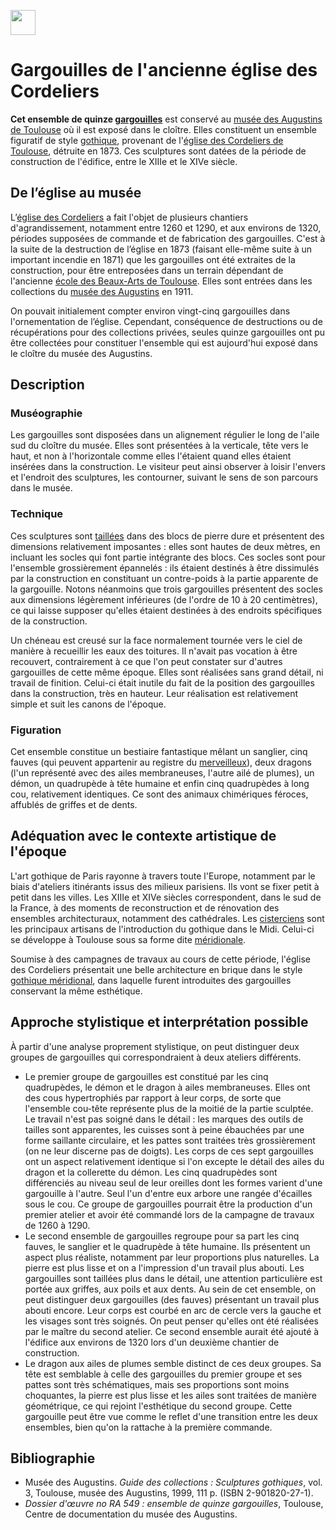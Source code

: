 <a href="https://juncture-digital.org"><img src="https://raw.githubusercontent.com/digitalArtHistory/recits-numeriques/main/images/btn_juncture.svg" style="height:40px"></a>

<param ve-config 
       title="depart" 
       banner="./banner_gargouilles_ndp.jpg" 
       layout="vertical">

# Gargouilles de l'ancienne église des Cordeliers

<!-- source : https://fr.wikipedia.org/wiki/Gargouilles_de_l%27ancienne_%C3%A9glise_des_Cordeliers -->

**Cet ensemble de quinze [gargouilles](https://fr.wikipedia.org/wiki/Gargouilles)** est conservé au [musée des Augustins de Toulouse](https://fr.wikipedia.org/wiki/Mus%C3%A9e_des_Augustins_de_Toulouse) où il est exposé dans le cloître. Elles constituent un ensemble figuratif de style [gothique](https://fr.wikipedia.org/wiki/Art_gothique), provenant de l'[église des Cordeliers de Toulouse](https://fr.wikipedia.org/wiki/%C3%89glise_des_Cordeliers_de_Toulouse), détruite en 1873. Ces sculptures sont datées de la période de construction de l'édifice, entre le XIIIe et le XIVe siècle. 

## De l’église au musée

L’[église des Cordeliers](https://fr.wikipedia.org/wiki/%C3%89glise_des_Cordeliers_de_Toulouse) a fait l'objet de plusieurs chantiers d'agrandissement, notamment entre 1260 et 1290, et aux environs de 1320, périodes supposées de commande et de fabrication des gargouilles. C'est à la suite de la destruction de l’église en 1873 (faisant elle-même suite à un important incendie en 1871) que les gargouilles ont été extraites de la construction, pour être entreposées dans un terrain dépendant de l'ancienne [école des Beaux-Arts de Toulouse](https://fr.wikipedia.org/wiki/%C3%89cole_sup%C3%A9rieure_des_beaux-arts_de_Toulouse). Elles sont entrées dans les collections du [musée des Augustins](https://fr.wikipedia.org/wiki/Mus%C3%A9e_des_Augustins_de_Toulouse) en 1911.

On pouvait initialement compter environ vingt-cinq gargouilles dans l'ornementation de l’église. Cependant, conséquence de destructions ou de récupérations pour des collections privées, seules quinze gargouilles ont pu être collectées pour constituer l'ensemble qui est aujourd'hui exposé dans le cloître du musée des Augustins. 

## Description

### Muséographie

Les gargouilles sont disposées dans un alignement régulier le long de l'aile sud du cloître du musée. Elles sont présentées à la verticale, tête vers le haut, et non à l'horizontale comme elles l'étaient quand elles étaient insérées dans la construction. Le visiteur peut ainsi observer à loisir l'envers et l'endroit des sculptures, les contourner, suivant le sens de son parcours dans le musée. 

### Technique

Ces sculptures sont [taillées](https://fr.wikipedia.org/wiki/Sculpture#Taille.2C_modelage.2C_assemblage.2C_st.C3.A9r.C3.A9olithographie) dans des blocs de pierre dure et présentent des dimensions relativement imposantes : elles sont hautes de deux mètres, en incluant les socles qui font partie intégrante des blocs. Ces socles sont pour l'ensemble grossièrement épannelés : ils étaient destinés à être dissimulés par la construction en constituant un contre-poids à la partie apparente de la gargouille. Notons néanmoins que trois gargouilles présentent des socles aux dimensions légèrement inférieures (de l'ordre de 10 à 20 centimètres), ce qui laisse supposer qu'elles étaient destinées à des endroits spécifiques de la construction.

Un chéneau est creusé sur la face normalement tournée vers le ciel de manière à recueillir les eaux des toitures. Il n'avait pas vocation à être recouvert, contrairement à ce que l'on peut constater sur d'autres gargouilles de cette même époque. Elles sont réalisées sans grand détail, ni travail de finition. Celui-ci était inutile du fait de la position des gargouilles dans la construction, très en hauteur. Leur réalisation est relativement simple et suit les canons de l'époque. 

### Figuration

Cet ensemble constitue un bestiaire fantastique mêlant un sanglier, cinq fauves (qui peuvent appartenir au registre du [merveilleux](https://fr.wikipedia.org/wiki/Merveilleux)), deux dragons (l'un représenté avec des ailes membraneuses, l'autre ailé de plumes), un démon, un quadrupède à tête humaine et enfin cinq quadrupèdes à long cou, relativement identiques. Ce sont des animaux chimériques féroces, affublés de griffes et de dents. 


## Adéquation avec le contexte artistique de l'époque

L'art gothique de Paris rayonne à travers toute l'Europe, notamment par le biais d'ateliers itinérants issus des milieux parisiens. Ils vont se fixer petit à petit dans les villes. Les XIIIe et XIVe siècles correspondent, dans le sud de la France, à des moments de reconstruction et de rénovation des ensembles architecturaux, notamment des cathédrales. Les [cisterciens](https://fr.wikipedia.org/wiki/Cisterciens) sont les principaux artisans de l'introduction du gothique dans le Midi. Celui-ci se développe à Toulouse sous sa forme dite [méridionale](https://fr.wikipedia.org/wiki/Gothique_m%C3%A9ridional).

Soumise à des campagnes de travaux au cours de cette période, l'église des Cordeliers présentait une belle architecture en brique dans le style [gothique méridional](https://fr.wikipedia.org/wiki/Gothique_m%C3%A9ridional), dans laquelle furent introduites des gargouilles conservant la même esthétique. 

## Approche stylistique et interprétation possible

À partir d'une analyse proprement stylistique, on peut distinguer deux groupes de gargouilles qui correspondraient à deux ateliers différents.

- Le premier groupe de gargouilles est constitué par les cinq quadrupèdes, le démon et le dragon à ailes membraneuses. Elles ont des cous hypertrophiés par rapport à leur corps, de sorte que l'ensemble cou-tête représente plus de la moitié de la partie sculptée. Le travail n'est pas soigné dans le détail : les marques des outils de tailles sont apparentes, les cuisses sont à peine ébauchées par une forme saillante circulaire, et les pattes sont traitées très grossièrement (on ne leur discerne pas de doigts). Les corps de ces sept gargouilles ont un aspect relativement identique si l'on excepte le détail des ailes du dragon et la collerette du démon. Les cinq quadrupèdes sont différenciés au niveau seul de leur oreilles dont les formes varient d'une gargouille à l'autre. Seul l'un d'entre eux arbore une rangée d'écailles sous le cou. Ce groupe de gargouilles pourrait être la production d'un premier atelier et avoir été commandé lors de la campagne de travaux de 1260 à 1290.
- Le second ensemble de gargouilles regroupe pour sa part les cinq fauves, le sanglier et le quadrupède à tête humaine. Ils présentent un aspect plus réaliste, notamment par leur proportions plus naturelles. La pierre est plus lisse et on a l'impression d'un travail plus abouti. Les gargouilles sont taillées plus dans le détail, une attention particulière est portée aux griffes, aux poils et aux dents. Au sein de cet ensemble, on peut distinguer deux gargouilles (des fauves) présentant un travail plus abouti encore. Leur corps est courbé en arc de cercle vers la gauche et les visages sont très soignés. On peut penser qu'elles ont été réalisées par le maître du second atelier. Ce second ensemble aurait été ajouté à l'édifice aux environs de 1320 lors d'un deuxième chantier de construction.
- Le dragon aux ailes de plumes semble distinct de ces deux groupes. Sa tête est semblable à celle des gargouilles du premier groupe et ses pattes sont très schématiques, mais ses proportions sont moins choquantes, la pierre est plus lisse et les ailes sont traitées de manière géométrique, ce qui rejoint l'esthétique du second groupe. Cette gargouille peut être vue comme le reflet d'une transition entre les deux ensembles, bien qu'on la rattache à la première commande.


## Bibliographie

- Musée des Augustins. *Guide des collections : Sculptures gothiques*, vol. 3, Toulouse, musée des Augustins, 1999, 111 p. (ISBN 2-901820-27-1).
- *Dossier d'œuvre no RA 549 : ensemble de quinze gargouilles*, Toulouse, Centre de documentation du musée des Augustins.


